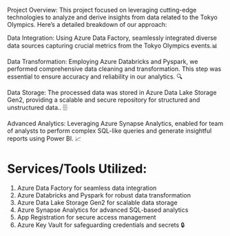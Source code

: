 Project Overview:
 This project focused on leveraging cutting-edge technologies to analyze and derive insights from data related to the Tokyo Olympics. Here’s a detailed breakdown of our approach: 

Data Integration: Using Azure Data Factory, seamlessly integrated diverse data sources capturing crucial metrics from the Tokyo Olympics events.📊

Data Transformation: Employing Azure Databricks and Pyspark, we performed comprehensive data cleaning and transformation. This step was essential to ensure accuracy and reliability in our analytics. 🔍

Data Storage: The processed data was stored in Azure Data Lake Storage Gen2, providing a scalable and secure repository for structured and unstructured data.. 🗄️

Advanced Analytics: Leveraging Azure Synapse Analytics, enabled for team of analysts to perform complex SQL-like queries and generate insightful reports using Power BI. 📈

Services/Tools Utilized:
===============
1. Azure Data Factory for seamless data integration
2. Azure Databricks and Pyspark for robust data transformation
3. Azure Data Lake Storage Gen2 for scalable data storage
4. Azure Synapse Analytics for advanced SQL-based analytics
5. App Registration for secure access management
6. Azure Key Vault for safeguarding credentials and secrets 🔒
